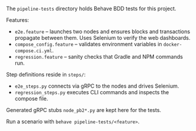 The `pipeline-tests` directory holds Behave BDD tests for this project.

Features:
- `e2e.feature` – launches two nodes and ensures blocks and transactions
  propagate between them. Uses Selenium to verify the web dashboards.
- `compose_config.feature` – validates environment variables in
  `docker-compose.ci.yml`.
- `regression.feature` – sanity checks that Gradle and NPM commands run.

Step definitions reside in `steps/`:
- `e2e_steps.py` connects via gRPC to the nodes and drives Selenium.
- `regression_steps.py` executes CLI commands and inspects the compose file.

Generated gRPC stubs `node_pb2*.py` are kept here for the tests.

Run a scenario with `behave pipeline-tests/<feature>`.
